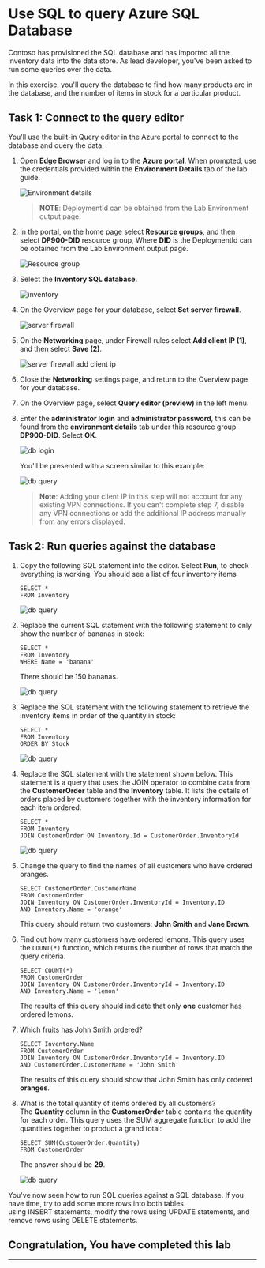 # Use SQL to query Azure SQL Database

Contoso has provisioned the SQL database and has imported all the inventory data into the data store. As lead developer, you've been asked to run some queries over the data.

In this exercise, you'll query the database to find how many products are in the database, and the number of items in stock for a particular product.

## Task 1: Connect to the query editor

You'll use the built-in Query editor in the Azure portal to connect to the database and query the data.

1.  Open **Edge Browser** and log in to the **Azure portal**. When prompted, use the credentials provided within the **Environment Details** tab of the lab guide.

    ![Environment details](media/environment-details.png "Environment details")
    
    >**NOTE**: DeploymentId can be obtained from the Lab Environment output page.

2.  In the portal, on the home page select **Resource groups**, and then select **DP900-DID** resource group, Where **DID** is the DeploymentId can be obtained from the Lab Environment output page.

    ![Resource group](media/dp-900-rg.png "dp-900 rg")
    
3. Select the **Inventory SQL database**. 
    
    ![inventory](media/inventory-in-rg.png "inventory sql")

4.  On the Overview page for your database, select **Set server firewall**.

    ![server firewall](media/set-server-firewall.png "server firewall")
    
5.  On the **Networking** page, under Firewall rules select **Add client IP (1)**, and then select **Save (2)**.

    ![server firewall add client ip](media/add-client-ip.png "client IP")

6.  Close the **Networking** settings page, and return to the Overview page for your database.

7.  On the Overview page, select **Query editor (preview)** in the left menu.

8.  Enter the **administrator login** and **administrator password**, this can be found from the **environment details** tab under this resource group **DP900-DID**. Select **OK**.

    ![db login](media/database-login.png "db login")

    You'll be presented with a screen similar to this example:

    ![db query](media/database-query.png "db query")
    
    >**Note**: Adding your client IP in this step will not account for any existing VPN connections. If you can't complete step 7, disable any VPN connections or add the additional IP address manually from any errors displayed.

## Task 2: Run queries against the database

1.  Copy the following SQL statement into the editor. Select **Run**, to check everything is working. You should see a list of four inventory items

    ```
    SELECT *
    FROM Inventory

    ```

    ![db query](media/select-star-inventory.png "db query")

2.  Replace the current SQL statement with the following statement to only show the number of bananas in stock:

    ```
    SELECT *
    FROM Inventory
    WHERE Name = 'banana'

    ```

    There should be 150 bananas.

    ![db query](media/select-banana.png "db query")

3.  Replace the SQL statement with the following statement to retrieve the inventory items in order of the quantity in stock:

    ```
    SELECT *
    FROM Inventory
    ORDER BY Stock

    ```

    ![db query](media/orderby-stock.png "db query")

4.  Replace the SQL statement with the statement shown below. This statement is a query that uses the JOIN operator to combine data from the **CustomerOrder** table and the **Inventory** table. It lists the details of orders placed by customers together with the inventory information for each item ordered:

    ```
    SELECT *
    FROM Inventory
    JOIN CustomerOrder ON Inventory.Id = CustomerOrder.InventoryId

    ```

    ![db query](media/customer-order.png "db query")

5.  Change the query to find the names of all customers who have ordered oranges.
  
    ```
    SELECT CustomerOrder.CustomerName
    FROM CustomerOrder
    JOIN Inventory ON CustomerOrder.InventoryId = Inventory.ID
    AND Inventory.Name = 'orange'

    ```

    This query should return two customers: **John Smith** and **Jane Brown**.

6.  Find out how many customers have ordered lemons. This query uses the ```COUNT(*)``` function, which returns the number of rows that match the query criteria.

    ```
    SELECT COUNT(*)
    FROM CustomerOrder
    JOIN Inventory ON CustomerOrder.InventoryId = Inventory.ID
    AND Inventory.Name = 'lemon'

    ```

    The results of this query should indicate that only **one** customer has ordered lemons.

7.  Which fruits has John Smith ordered?

    ```
    SELECT Inventory.Name
    FROM CustomerOrder
    JOIN Inventory ON CustomerOrder.InventoryId = Inventory.ID
    AND CustomerOrder.CustomerName = 'John Smith'

    ```

    The results of this query should show that John Smith has only ordered **oranges**.

8.  What is the total quantity of items ordered by all customers? The **Quantity** column in the **CustomerOrder** table contains the quantity for each order. This query uses the SUM aggregate function to add the quantities together to product a grand total:

    ```
    SELECT SUM(CustomerOrder.Quantity)
    FROM CustomerOrder
    ```

    The answer should be **29**.
    
    ![db query](media/final-result.png "db query")
    
You've now seen how to run SQL queries against a SQL database. If you have time, try to add some more rows into both tables using INSERT statements, modify the rows using UPDATE statements, and remove rows using DELETE statements.

## Congratulation, You have completed this lab
------------
